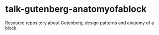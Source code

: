 # talk-gutenberg-anatomyofablock
Resource repository about Gutenberg, design patterns and anatomy of a block
